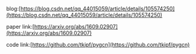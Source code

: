 blog:[https://blog.csdn.net/qq_44015059/article/details/105574250](https://blog.csdn.net/qq_44015059/article/details/105574250)

paper link:[https://arxiv.org/abs/1609.02907](https://arxiv.org/abs/1609.02907)

code link:[https://github.com/tkipf/pygcn](https://github.com/tkipf/pygcn)
